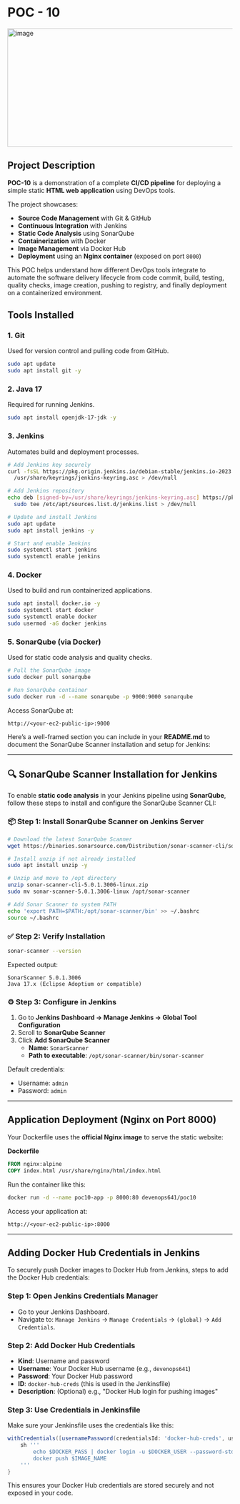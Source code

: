 

# POC - 10

<img width="721" height="265" alt="image" src="https://github.com/user-attachments/assets/ec0e81b2-71a7-4470-a640-6b4afbe8d974" />  

##  Project Description

**POC-10** is a demonstration of a complete **CI/CD pipeline** for deploying a simple static **HTML web application** using DevOps tools.

The project showcases:

* **Source Code Management** with Git & GitHub
* **Continuous Integration** with Jenkins
* **Static Code Analysis** using SonarQube
* **Containerization** with Docker
* **Image Management** via Docker Hub
* **Deployment** using an **Nginx container** (exposed on port `8000`)

This POC helps understand how different DevOps tools integrate to automate the software delivery lifecycle from code commit, build, testing, quality checks, image creation, pushing to registry, and finally deployment on a containerized environment.


##  Tools Installed

### 1. Git

Used for version control and pulling code from GitHub.

```bash
sudo apt update
sudo apt install git -y
```

### 2. Java 17

Required for running Jenkins.

```bash
sudo apt install openjdk-17-jdk -y
```

### 3. Jenkins

Automates build and deployment processes.

```bash
# Add Jenkins key securely
curl -fsSL https://pkg.origin.jenkins.io/debian-stable/jenkins.io-2023.key | sudo tee \
  /usr/share/keyrings/jenkins-keyring.asc > /dev/null

# Add Jenkins repository
echo deb [signed-by=/usr/share/keyrings/jenkins-keyring.asc] https://pkg.origin.jenkins.io/debian-stable/ binary/ | \
  sudo tee /etc/apt/sources.list.d/jenkins.list > /dev/null

# Update and install Jenkins
sudo apt update
sudo apt install jenkins -y

# Start and enable Jenkins
sudo systemctl start jenkins
sudo systemctl enable jenkins
```

### 4. Docker

Used to build and run containerized applications.

```bash
sudo apt install docker.io -y
sudo systemctl start docker
sudo systemctl enable docker
sudo usermod -aG docker jenkins
```

### 5. SonarQube (via Docker)

Used for static code analysis and quality checks.

```bash
# Pull the SonarQube image
sudo docker pull sonarqube

# Run SonarQube container
sudo docker run -d --name sonarqube -p 9000:9000 sonarqube
```

Access SonarQube at:

```
http://<your-ec2-public-ip>:9000
```
Here’s a well-framed section you can include in your **README.md** to document the SonarQube Scanner installation and setup for Jenkins:

---

## 🔍 SonarQube Scanner Installation for Jenkins

To enable **static code analysis** in your Jenkins pipeline using **SonarQube**, follow these steps to install and configure the SonarQube Scanner CLI:

### 📦 Step 1: Install SonarQube Scanner on Jenkins Server

```bash
# Download the latest SonarQube Scanner
wget https://binaries.sonarsource.com/Distribution/sonar-scanner-cli/sonar-scanner-cli-5.0.1.3006-linux.zip

# Install unzip if not already installed
sudo apt install unzip -y

# Unzip and move to /opt directory
unzip sonar-scanner-cli-5.0.1.3006-linux.zip
sudo mv sonar-scanner-5.0.1.3006-linux /opt/sonar-scanner

# Add Sonar Scanner to system PATH
echo 'export PATH=$PATH:/opt/sonar-scanner/bin' >> ~/.bashrc
source ~/.bashrc
```

### ✅ Step 2: Verify Installation

```bash
sonar-scanner --version
```

Expected output:
```
SonarScanner 5.0.1.3006
Java 17.x (Eclipse Adoptium or compatible)
```

### ⚙️ Step 3: Configure in Jenkins

1. Go to **Jenkins Dashboard → Manage Jenkins → Global Tool Configuration**
2. Scroll to **SonarQube Scanner**
3. Click **Add SonarQube Scanner**
   - **Name**: `SonarScanner`
   - **Path to executable**: `/opt/sonar-scanner/bin/sonar-scanner`


Default credentials:

* Username: `admin`
* Password: `admin`

---

##  Application Deployment (Nginx on Port 8000)

Your Dockerfile uses the **official Nginx image** to serve the static website:

**Dockerfile**

```dockerfile
FROM nginx:alpine
COPY index.html /usr/share/nginx/html/index.html
```

Run the container like this:

```bash
docker run -d --name poc10-app -p 8000:80 devenops641/poc10
```

Access your application at:

```
http://<your-ec2-public-ip>:8000
```

---

##  Adding Docker Hub Credentials in Jenkins

To securely push Docker images to Docker Hub from Jenkins, steps to add the Docker Hub credentials:

### Step 1: Open Jenkins Credentials Manager

* Go to your Jenkins Dashboard.
* Navigate to:
  `Manage Jenkins` → `Manage Credentials` → `(global)` → `Add Credentials`.

### Step 2: Add Docker Hub Credentials

* **Kind**: Username and password
* **Username**: Your Docker Hub username (e.g., `devenops641`)
* **Password**: Your Docker Hub password
* **ID**: `docker-hub-creds` (this is used in the Jenkinsfile)
* **Description**: (Optional) e.g., "Docker Hub login for pushing images"

### Step 3: Use Credentials in Jenkinsfile

Make sure your Jenkinsfile uses the credentials like this:

```groovy
withCredentials([usernamePassword(credentialsId: 'docker-hub-creds', usernameVariable: 'DOCKER_USER', passwordVariable: 'DOCKER_PASS')]) {
    sh '''
        echo $DOCKER_PASS | docker login -u $DOCKER_USER --password-stdin
        docker push $IMAGE_NAME
    '''
}
```

This ensures your Docker Hub credentials are stored securely and not exposed in your code.


